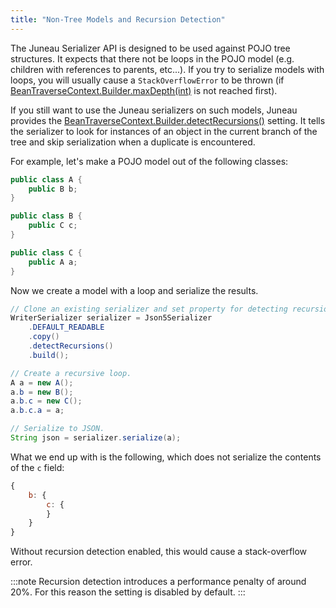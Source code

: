 ```yaml
---
title: "Non-Tree Models and Recursion Detection"
---
```


The Juneau Serializer API is designed to be used against POJO tree structures.
It expects that there not be loops in the POJO model (e.g.
children with references to parents, etc...).
If you try to serialize models with loops, you will usually cause a `StackOverflowError` to be thrown (if [BeanTraverseContext.Builder.maxDepth(int)](API_DOCS/org/apache/juneau/BeanTraverseContext/Builder.html#maxDepth(int)) is not reached first).

If you still want to use the Juneau serializers on such models, Juneau provides the [BeanTraverseContext.Builder.detectRecursions()](API_DOCS/org/apache/juneau/BeanTraverseContext/Builder.html#detectRecursions()) setting.
It tells the serializer to look for instances of an object in the current branch of the tree and skip serialization when
a duplicate is encountered.

For example, let's make a POJO model out of the following classes:

```java
public class A {
    public B b;
}

public class B {
    public C c;
}

public class C {
    public A a;
}
```

Now we create a model with a loop and serialize the results.

```java
// Clone an existing serializer and set property for detecting recursions.
WriterSerializer serializer = Json5Serializer
    .DEFAULT_READABLE
    .copy()
    .detectRecursions()
    .build();

// Create a recursive loop.
A a = new A();
a.b = new B();
a.b.c = new C();
a.b.c.a = a;

// Serialize to JSON.
String json = serializer.serialize(a);
```

What we end up with is the following, which does not serialize the contents of the `c` field:

```js
{
    b: {
        c: {
        }
    }
}
```

Without recursion detection enabled, this would cause a stack-overflow error.

:::note
Recursion detection introduces a performance penalty of around 20%.
For this reason the setting is disabled by default.
:::